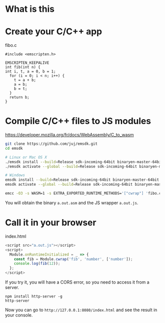 # What is this


# Create your C/C++ app

fibo.c
```
#include <emscripten.h>

EMSCRIPTEN_KEEPALIVE
int fib(int n) {
int i, t, a = 0, b = 1;
  for (i = 0; i < n; i++) {
    t = a + b;
    a = b;
    b = t;
  }
  return b;
}
```


# Compile C/C++ files to JS modules

https://developer.mozilla.org/fr/docs/WebAssembly/C_to_wasm
```bash
git clone https://github.com/juj/emsdk.git
cd emsdk

# Linux or Mac OS X
./emsdk install --build=Release sdk-incoming-64bit binaryen-master-64bit
./emsdk activate --global --build=Release sdk-incoming-64bit binaryen-master-64bit

# Windows
emsdk install --build=Release sdk-incoming-64bit binaryen-master-64bit
emsdk activate --global --build=Release sdk-incoming-64bit binaryen-master-64bit

emcc -O3 -s WASM=1 -s EXTRA_EXPORTED_RUNTIME_METHODS='["cwrap"] 'fibo.c'
```

You will obtain the binary `a.out.asm` and the JS wrapper `a.out.js`.

# Call it in your browser

index.html
```javascript
<script src="a.out.js"></script>
<script>
  Module.onRuntimeInitialized = _ => {
    const fib = Module.cwrap('fib', 'number', ['number']);
    console.log(fib(12));
  };
</script>
```

If you try it, you will have a CORS error, so you need to access it from a server.
```
npm install http-server -g
http-server
```

Now you can go to `http://127.0.0.1:8080/index.html` and see the result in your console.
